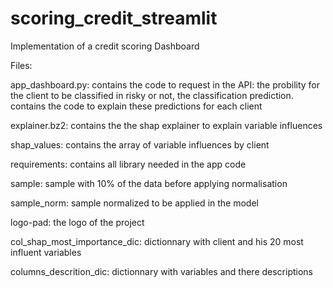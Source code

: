 # scoring_credit_streamlit

Implementation of a credit scoring Dashboard

Files:

app_dashboard.py: contains the code to request in the API:
			the probility for the client to be classified in risky or not,
			the classification prediction.
				contains the code to explain these predictions for each client 

explainer.bz2: contains the the shap explainer to explain variable influences

shap_values: contains the array of variable influences by client

requirements: contains all library needed in the app code

sample: sample with 10% of the data before applying normalisation

sample_norm: sample normalized to be applied in the model

logo-pad: the logo of the project

col_shap_most_importance_dic: dictionnary with client and his 20 most influent variables

columns_descrition_dic: dictionnary with variables and there descriptions